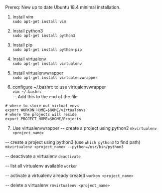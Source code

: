 Prereq: New up to date Ubuntu 18.4 minimal installation.

1. Install vim  
`sudo apt-get install vim`

2. Install python3  
`sudo apt-get install python3`

3. Install pip  
`sudo apt-get install python-pip`

4. Install virtualenv  
`sudo apt-get install virtualenv`

5. Install virtualenvwrapper  
`sudo apt-get install virtualenvwrapper`

6. configure ~/.bashrc to use virtualenvwrapper  
`vim ~/.bashrc`  
-- Add this to the end of the file  
```# VIRTUALENVWRAPPER files
# where to store out virtual envs
export WORKON_HOME=$HOME/virtualenvs
# where the projects will reside
export PROJECT_HOME=$HOME/Projects
```

7. Use virtualenvwrapper
-- create a project using python2
`mkvirtualenv <project_name>`

-- create a project using python3 (use `which python3` to find path)
`mkvirtualenv <project_name> --python=/usr/bin/python3`

-- deactivate a virtualenv
`deactivate`

-- list all virtualenv available
`workon`

-- activate a virtualenv already created
`workon <project_name>`

-- delete a virtualenv
`rmvirtualenv <project_name>`


